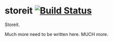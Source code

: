 storeit [![Build Status](https://travis-ci.org/YuzuJS/storeit.svg)](https://travis-ci.org/YuzuJS/storeit)
=======

Storeit.

Much more need to be written here. MUCH more.
